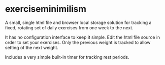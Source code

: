 # exerciseminimilism
A small, single html file and browser local storage solution for tracking a fixed, rotating set of daily exercises from one week to the next.

It has no configuration interface to keep it simple. Edit the html file source in order to set your exercises. Only the previous weight is tracked to allow setting of the next weight.

Includes a very simple built-in timer for tracking rest periods.
